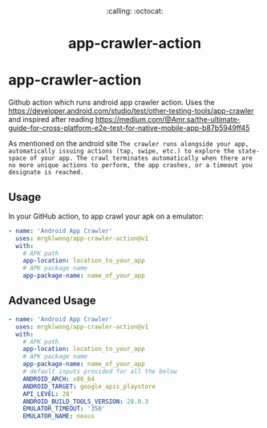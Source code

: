 <div align="center">
   :calling: :octocat:
</div>
<h1 align="center">
  app-crawler-action
</h1>

# app-crawler-action

Github action which runs android app crawler action.
Uses the https://developer.android.com/studio/test/other-testing-tools/app-crawler 
and inspired after reading https://medium.com/@Amr.sa/the-ultimate-guide-for-cross-platform-e2e-test-for-native-mobile-app-b87b5949ff45

As mentioned on the android site
`The crawler runs alongside your app, automatically issuing actions (tap, swipe, etc.) to explore the state-space of your app. The crawl terminates automatically when there are no more unique actions to perform, the app crashes, or a timeout you designate is reached.`



## Usage

In your GitHub action, to app crawl your apk on a emulator:

```yml
- name: 'Android App Crawler'
  uses: mrgklwong/app-crawler-action@v1
  with:
    # APK path
    app-location: location_to_your_app
    # APK package name
    app-package-name: name_of_your_app
```

## Advanced Usage

```yml
- name: 'Android App Crawler'
  uses: mrgklwong/app-crawler-action@v1
  with:
    # APK path
    app-location: location_to_your_app
    # APK package name
    app-package-name: name_of_your_app
    # default inputs provided for all the below 
    ANDROID_ARCH: x86_64
    ANDROID_TARGET: google_apis_playstore
    API_LEVEL: 28'
    ANDROID_BUILD_TOOLS_VERSION: 28.0.3
    EMULATOR_TIMEOUT: '350'
    EMULATOR_NAME: nexus
```
